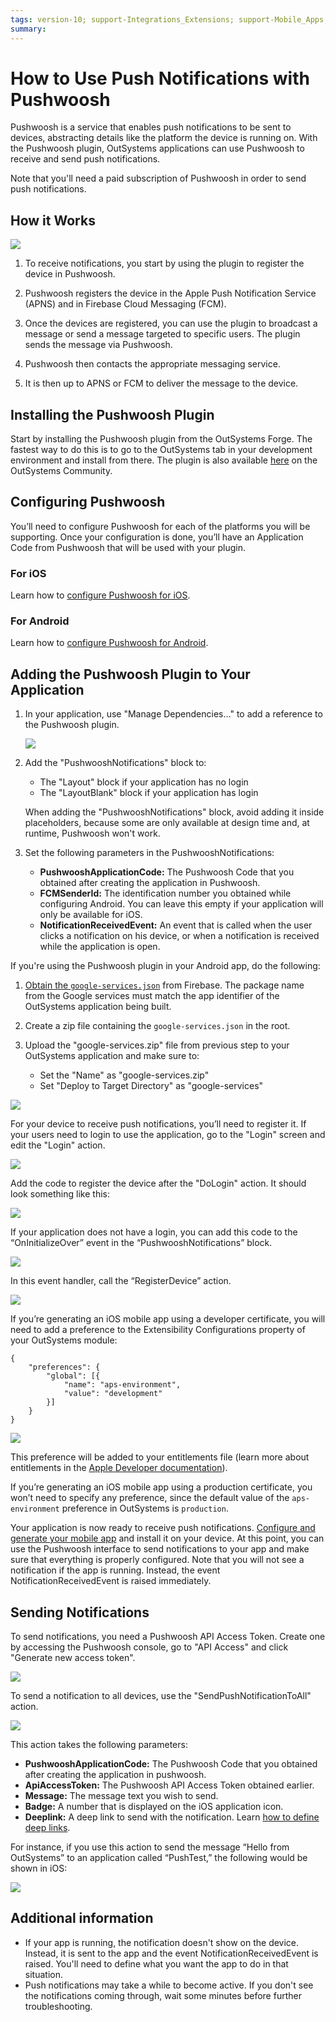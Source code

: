 ```yaml
---
tags: version-10; support-Integrations_Extensions; support-Mobile_Apps; support-webapps
summary: 
---
```


# How to Use Push Notifications with Pushwoosh

Pushwoosh is a service that enables push notifications to be sent to devices, abstracting details like the platform the device is running on. With the Pushwoosh plugin, OutSystems applications can use Pushwoosh to receive and send push notifications.

Note that you'll need a paid subscription of Pushwoosh in order to send push notifications.

## How it Works

![](images/image05.png?width=600)

1. To receive notifications, you start by using the plugin to register the device in Pushwoosh. 

1. Pushwoosh registers the device in the Apple Push Notification Service (APNS) and in Firebase Cloud Messaging (FCM).

1. Once the devices are registered, you can use the plugin to broadcast a message or send a message targeted to specific users. The plugin sends the message via Pushwoosh.

1. Pushwoosh then contacts the appropriate messaging service. 

1. It is then up to APNS or FCM to deliver the message to the device.

## Installing the Pushwoosh Plugin

Start by installing the Pushwoosh plugin from the OutSystems Forge. The fastest way to do this is to go to the OutSystems tab in your development environment and install from there. The plugin is also available [here](https://www.outsystems.com/forge/component-overview/1556/pushwoosh-plugin) on the OutSystems Community.

## Configuring Pushwoosh

You’ll need to configure Pushwoosh for each of the platforms you will be supporting. Once your configuration is done, you’ll have an Application Code from Pushwoosh that will be used with your plugin.

### For iOS

Learn how to [configure Pushwoosh for iOS](../config-pushwoosh-ios/faq.md "How to Configure Pushwoosh for iOS").

### For Android

Learn how to [configure Pushwoosh for Android](https://www.pushwoosh.com/platform-docs/pushwoosh-sdk/android-push-notifications/configure-android-platform).

## Adding the Pushwoosh Plugin to Your Application

1. In your application, use "Manage Dependencies…" to add a reference to the Pushwoosh plugin.

    ![](images/image04.jpg?width=600)

1. Add the "PushwooshNotifications" block to:
    * The "Layout" block if your application has no login 
    * The "LayoutBlank" block if your application has login 
    
    When adding the "PushwooshNotifications" block, avoid adding it inside placeholders, because some are only available at design time and, at runtime, Pushwoosh won't work.

1. Set the following parameters in the PushwooshNotifications:

    * **PushwooshApplicationCode:** The Pushwoosh Code that you obtained after creating the application in Pushwoosh. 
    * **FCMSenderId:** The identification number you obtained while configuring Android. You can leave this empty if your application will only be available for iOS. 
    * **NotificationReceivedEvent:** An event that is called when the user clicks a notification on his device, or when a notification is received while the application is open. 

If you're using the Pushwoosh plugin in your Android app, do the following:

1. [Obtain the `google-services.json`](https://support.google.com/firebase/answer/7015592) from Firebase. The package name from the Google services must match the app identifier of the OutSystems application being built.

1. Create a zip file containing the `google-services.json` in the root.

1. Upload the "google-services.zip" file from previous step to your OutSystems application and make sure to:
         
    * Set the "Name" as "google-services.zip"
    * Set "Deploy to Target Directory" as "google-services"

![](images/image10.png)

For your device to receive push notifications, you’ll need to register it. If your users need to login to use the application, go to the "Login" screen and edit the "Login" action.

![](images/image03.jpg?width=600)

Add the code to register the device after the "DoLogin" action. It should look something like this:

![](images/image01.jpg?width=600)

If your application does not have a login, you can add this code to the “OnInitializeOver” event in the “PushwooshNotifications” block.

![](images/image00.jpg?width=600)

In this event handler, call the “RegisterDevice” action.

![](images/image07.jpg?width=600)

If you’re generating an iOS mobile app using a developer certificate, you will need to add a preference to the Extensibility Configurations property of your OutSystems module:

```
{
    "preferences": {
        "global": [{
            "name": "aps-environment",
            "value": "development"
        }]
    }
}
```

![](images/push_aps-environment_development.png?width=600)

This preference will be added to your entitlements file (learn more about entitlements in the [Apple Developer documentation](https://developer.apple.com/library/content/documentation/Miscellaneous/Reference/EntitlementKeyReference/Chapters/AboutEntitlements.html "https://developer.apple.com/library/content/documentation/Miscellaneous/Reference/EntitlementKeyReference/Chapters/AboutEntitlements.html")).

If you’re generating an iOS mobile app using a production certificate, you won’t need to specify any preference, since the default value of the `aps- environment` preference in OutSystems is `production`.

Your application is now ready to receive push notifications. [Configure and generate your mobile app](https://success.outsystems.com/Documentation/10/Delivering_Mobile_Apps/Generate_and_Distribute_Your_Mobile_App "Configure and Generate Your Mobile App") and install it on your device.
At this point, you can use the Pushwoosh interface to send notifications to your app and make sure that everything is properly configured. Note that you will not see a notification if the app is running. Instead, the event NotificationReceivedEvent is raised immediately.

## Sending Notifications

To send notifications, you need a Pushwoosh API Access Token. Create one by accessing the Pushwoosh console, go to "API Access" and click "Generate new access token".

![](images/image02.jpg?width=600)

To send a notification to all devices, use the "SendPushNotificationToAll" action.

![](images/image06.jpg?width=600)

This action takes the following parameters:

* **PushwooshApplicationCode:** The Pushwoosh Code that you obtained after creating the application in pushwoosh. 
* **ApiAccessToken:** The Pushwoosh API Access Token obtained earlier. 
* **Message:** The message text you wish to send. 
* **Badge:** A number that is displayed on the iOS application icon. 
* **Deeplink:** A deep link to send with the notification. Learn [how to define deep links](https://success.outsystems.com/Documentation/Development_FAQs/How_to_Define_Mobile_App_Deep_Links "How to Define Mobile App Deep Links"). 

For instance, if you use this action to send the message “Hello from OutSystems” to an application called “PushTest,” the following would be shown in iOS:

![](images/image08.png?width=600)

## Additional information

* If your app is running, the notification doesn't show on the device. Instead, it is sent to the app and the event NotificationReceivedEvent is raised. You'll need to define what you want the app to do in that situation. 
* Push notifications may take a while to become active. If you don't see the notifications coming through, wait some minutes before further troubleshooting. 
